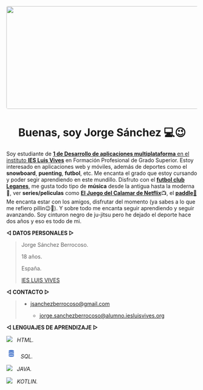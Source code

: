 <p align="center">
  <a href="https://jorgesanchez3212.github.io/" target="_blank">
    <img loading="lazy" style="border-radius: 0.25rem;" 
      src="https://user-images.githubusercontent.com/90856289/139397910-9dd32d06-1c1d-4186-9fcc-412f3cc14902.jpg" width="1300px" height="270px
 alt="Imagen" 
      borderRadius='1rem' boxShadow = '0 5px 18px rgba(0,0,0,0.3)'> 
  </a>
</p>

<h1 align= "center">Buenas, soy Jorge Sánchez 💻😉</h1>

Soy estudiante de [**1 de Desarrollo de aplicaciones multiplataforma** en el instituto ****IES Luis Vives****](https://aulavirtual33.educa.madrid.org/ies.luisvives.leganes/) en Formación Profesional de Grado Superior.
Estoy interesado en aplicaciones web y móviles, además de deportes como el **snowboard**, **puenting**, **futbol**, etc. Me encanta el grado que estoy cursando y poder segir aprendiendo en este mundillo.
Disfruto con el [**futbol club Leganes**](https://www.cdleganes.com/), me gusta todo tipo de **música** desde la antigua hasta la moderna🎸, ver **series/peliculas** como [**El Juego del Calamar de Netflix**](https://www.netflix.com/es/title/81040344)📺, el [**paddle**🎾](https://www.padelfederacion.es/Home)
Me encanta estar con los amigos, disfrutar del momento (ya sabes a lo que me refiero pillin😉🍺). Y sobre todo me encanta seguir aprendiendo y seguir avanzando. Soy cinturon negro de ju-jitsu pero he dejado el deporte hace dos años y eso es todo de mi.

**◅ DATOS PERSONALES ▻**
> Jorge Sánchez Berrocoso.
>
> 18 años.
>
> España.
>
> [IES LUIS VIVES](http://iesluisvives.es/)

                
 **◅ CONTACTO ▻**
> - <jsanchezberrocoso@gmail.com>
> 
>   - <jorge.sanchezberrocoso@alumno.iesluisvives.org>

                   
**◅ LENGUAJES DE APRENDIZAJE ▻**

                   
 <img width="26px" src= "https://user-images.githubusercontent.com/90856289/139806176-be269e81-e7cf-466b-a65f-7c019e1b7b74.png" /> &nbsp; *HTML.* 

<img width="26px" src="https://raw.githubusercontent.com/github/explore/80688e429a7d4ef2fca1e82350fe8e3517d3494d/topics/sql/sql.png" /> &nbsp; *SQL.* 

<img width="26px" src="https://user-images.githubusercontent.com/90856289/139806319-958523d9-8220-4bd1-a2ea-543774eb3422.png" /> &nbsp; *JAVA.* 

<img width="26px" src="[https://user-images.githubusercontent.com/90856289/139806369-8a49528b-24e7-45b0-9a29-6aee345e1418.png](https://cms-assets.tutsplus.com/uploads/users/1499/posts/29820/preview_image/kotlin.jpg)" /> &nbsp; *KOTLIN.* 

